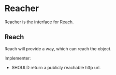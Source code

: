 # Reacher

Reacher is the interface for Reach.

## Reach

Reach will provide a way, which can reach the object.

Implementer:

- SHOULD return a publicly reachable http url.